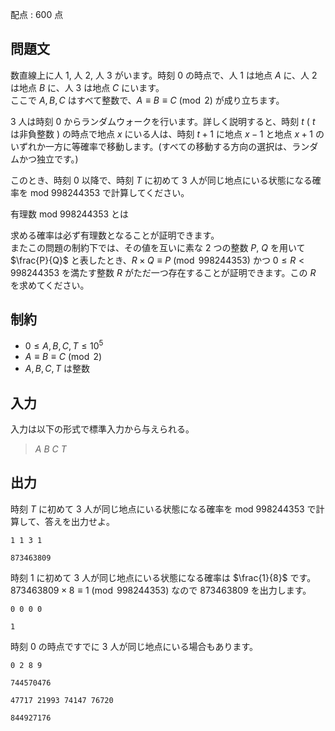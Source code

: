 配点 : $600$ 点

## 問題文

数直線上に人 $1$, 人 $2$, 人 $3$ がいます。時刻 $0$ の時点で、人 $1$ は地点 $A$ に、人 $2$ は地点 $B$ に、人 $3$ は地点 $C$ にいます。<br>
ここで $A, B, C$ はすべて整数で、$A \equiv B \equiv C \pmod{2}$ が成り立ちます。  

$3$ 人は時刻 $0$ からランダムウォークを行います。詳しく説明すると、時刻 $t$ ( $t$ は非負整数 ) の時点で地点 $x$ にいる人は、時刻 $t+1$ に地点 $x-1$ と地点 $x+1$ のいずれか一方に等確率で移動します。(すべての移動する方向の選択は、ランダムかつ独立です。)

このとき、時刻 $0$ 以降で、時刻 $T$ に初めて $3$ 人が同じ地点にいる状態になる確率を $\text{mod } 998244353$ で計算してください。

有理数 $\text{mod }998244353$ とは

求める確率は必ず有理数となることが証明できます。  
またこの問題の制約下では、その値を互いに素な $2$ つの整数 $P$, $Q$ を用いて $\frac{P}{Q}$ と表したとき、$R \times Q \equiv P\pmod{998244353}$ かつ $0 \leq R \lt 998244353$ を満たす整数 $R$ がただ一つ存在することが証明できます。この $R$ を求めてください。

## 制約

- $0 \leq A, B, C, T \leq 10^5$
- $A \equiv B \equiv C \pmod{2}$
- $A, B, C, T$ は整数

## 入力

入力は以下の形式で標準入力から与えられる。

> $A$ $B$ $C$ $T$

## 出力

時刻 $T$ に初めて $3$ 人が同じ地点にいる状態になる確率を $\text{mod } 998244353$ で計算して、答えを出力せよ。

```input1
1 1 3 1
```

```output1
873463809
```

時刻 $1$ に初めて $3$ 人が同じ地点にいる状態になる確率は $\frac{1}{8}$ です。$873463809 \times 8 \equiv 1 \pmod{998244353}$ なので $873463809$ を出力します。

```input2
0 0 0 0
```

```output2
1
```

時刻 $0$ の時点ですでに $3$ 人が同じ地点にいる場合もあります。

```input3
0 2 8 9
```

```output3
744570476
```

```input4
47717 21993 74147 76720
```

```output4
844927176
```